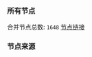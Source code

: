 ### 所有节点
合并节点总数: `1648`
[节点链接](https://raw.githubusercontent.com/rzhy1/11/master/sub/sub_merge_base64.txt)

### 节点来源